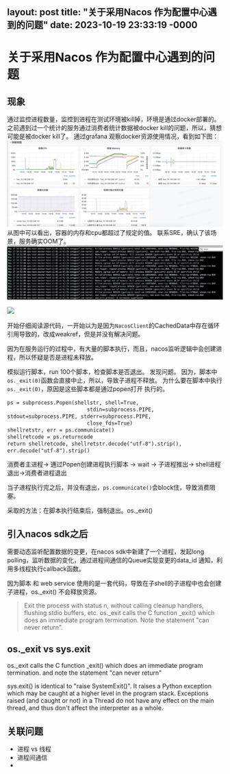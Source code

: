 layout: post
title: "关于采用Nacos 作为配置中心遇到的问题"
date: 2023-10-19 23:33:19 -0000
---

# 关于采用Nacos 作为配置中心遇到的问题
## 现象
通过监控进程数量，监控到进程在测试环境被kill掉，环境是通过docker部署的。
之前遇到过一个统计的服务通过消费者统计数据被docker kill的问题，所以，猜想可能是被docker kill了。
通过grafana 观察docker资源使用情况，看到如下图：
![](media/16528015014543/16528017328347.jpg)
从图中可以看出，容器的内存和cpu都超过了规定的值。
联系SRE，确认了该场景，服务确实OOM了。
![](media/16528015014543/16528017924923.jpg)

![](media/16528015014543/16528018076281.jpg)

开始仔细阅读源代码，一开始以为是因为`NacosClient`的CachedData中存在循环引用导致的，改成weakref，但是并没有解决问题。


因为在服务运行的过程中，有大量的脚本执行，而且，nacos监听逻辑中会创建进程，所以怀疑是否是进程未释放。

模拟运行脚本，run 100个脚本，检查脚本是否退出。
发现问题。
因为，脚本中`os._exit(0)`函数会直接中止，所以，导致子进程不释放。
为什么要在脚本中执行`os._exit(0)`，原因是这些脚本都是通过popen打开
执行的。
```
ps = subprocess.Popen(shellstr, shell=True,
                          stdin=subprocess.PIPE, stdout=subprocess.PIPE, stderr=subprocess.PIPE,
                          close_fds=True)
shellretstr, err = ps.communicate()
shellretcode = ps.returncode
return shellretcode, shellretstr.decode("utf-8").strip(), err.decode("utf-8").strip()
```

消费者主进程-> 通过Popen创建进程执行脚本 -> wait -> 子进程推出-> shell进程退出->消费者进程退出

当子进程执行完之后，并没有退出，`ps.communicate()`会block住，导致消费阻塞。

采取的方法：在脚本执行结束后，强制退出。os._exit()

## 引入nacos sdk之后
需要动态监听配置数据的变更，在nacos sdk中新建了一个进程，发起long polling，监听数据的变化，通过进程间通信的Queue实现变更的data_id 通知，利用多线程执行callback函数。

因为脚本 和 web service 使用的是一套代码，导致在子shell的子进程中也会创建子进程，os._exit() 不会释放资源。
> Exit the process with status n, without calling cleanup handlers, flushing stdio buffers, etc.
> os._exit calls the C function _exit() which does an immediate program termination. Note the statement "can never return".
> 

## os._exit vs sys.exit
os._exit calls the C function _exit() which does an immediate program
termination. and note the statement "can never return"


sys.exit() is identical to "raise SystemExit()". It raises a Python
exception which may be caught at a higher level in the program stack. Exceptions raised (and caught or not) in a
Thread do not have any effect on the main thread, and thus don't affect
the interpreter as a whole.

## 关联问题
 - 进程 vs 线程
 - 进程间通信
 - 